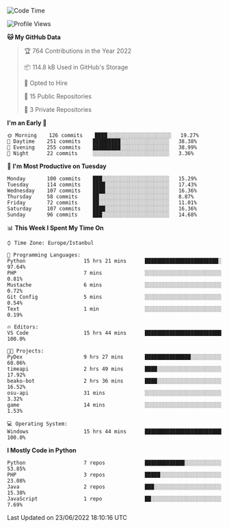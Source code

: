 <!--START_SECTION:waka-->
![Code Time](http://img.shields.io/badge/Code%20Time-333%20hrs%2033%20mins-blue)

![Profile Views](http://img.shields.io/badge/Profile%20Views-0-blue)

**🐱 My GitHub Data** 

> 🏆 764 Contributions in the Year 2022
 > 
> 📦 114.8 kB Used in GitHub's Storage 
 > 
> 💼 Opted to Hire
 > 
> 📜 15 Public Repositories 
 > 
> 🔑 3 Private Repositories  
 > 
**I'm an Early 🐤** 

```text
🌞 Morning    126 commits    ████░░░░░░░░░░░░░░░░░░░░░   19.27% 
🌆 Daytime    251 commits    █████████░░░░░░░░░░░░░░░░   38.38% 
🌃 Evening    255 commits    █████████░░░░░░░░░░░░░░░░   38.99% 
🌙 Night      22 commits     ░░░░░░░░░░░░░░░░░░░░░░░░░   3.36%

```
📅 **I'm Most Productive on Tuesday** 

```text
Monday       100 commits    ███░░░░░░░░░░░░░░░░░░░░░░   15.29% 
Tuesday      114 commits    ████░░░░░░░░░░░░░░░░░░░░░   17.43% 
Wednesday    107 commits    ████░░░░░░░░░░░░░░░░░░░░░   16.36% 
Thursday     58 commits     ██░░░░░░░░░░░░░░░░░░░░░░░   8.87% 
Friday       72 commits     ██░░░░░░░░░░░░░░░░░░░░░░░   11.01% 
Saturday     107 commits    ████░░░░░░░░░░░░░░░░░░░░░   16.36% 
Sunday       96 commits     ███░░░░░░░░░░░░░░░░░░░░░░   14.68%

```


📊 **This Week I Spent My Time On** 

```text
⌚︎ Time Zone: Europe/Istanbul

💬 Programming Languages: 
Python                   15 hrs 21 mins      ████████████████████████░   97.64% 
PHP                      7 mins              ░░░░░░░░░░░░░░░░░░░░░░░░░   0.81% 
Mustache                 6 mins              ░░░░░░░░░░░░░░░░░░░░░░░░░   0.72% 
Git Config               5 mins              ░░░░░░░░░░░░░░░░░░░░░░░░░   0.54% 
Text                     1 min               ░░░░░░░░░░░░░░░░░░░░░░░░░   0.19%

🔥 Editors: 
VS Code                  15 hrs 44 mins      █████████████████████████   100.0%

🐱‍💻 Projects: 
PyDex                    9 hrs 27 mins       ███████████████░░░░░░░░░░   60.06% 
timeapi                  2 hrs 49 mins       ████░░░░░░░░░░░░░░░░░░░░░   17.92% 
beako-bot                2 hrs 36 mins       ████░░░░░░░░░░░░░░░░░░░░░   16.52% 
osu-api                  31 mins             ░░░░░░░░░░░░░░░░░░░░░░░░░   3.32% 
game                     14 mins             ░░░░░░░░░░░░░░░░░░░░░░░░░   1.53%

💻 Operating System: 
Windows                  15 hrs 44 mins      █████████████████████████   100.0%

```

**I Mostly Code in Python** 

```text
Python                   7 repos             █████████████░░░░░░░░░░░░   53.85% 
PHP                      3 repos             █████░░░░░░░░░░░░░░░░░░░░   23.08% 
Java                     2 repos             ███░░░░░░░░░░░░░░░░░░░░░░   15.38% 
JavaScript               1 repo              ██░░░░░░░░░░░░░░░░░░░░░░░   7.69%

```



 Last Updated on 23/06/2022 18:10:16 UTC
<!--END_SECTION:waka-->

<!--
**3nws/3nws** is a ✨ _special_ ✨ repository because its `README.md` (this file) appears on your GitHub profile.

Here are some ideas to get you started:

- 🔭 I’m currently working on ...
- 🌱 I’m currently learning ...
- 👯 I’m looking to collaborate on ...
- 🤔 I’m looking for help with ...
- 💬 Ask me about ...
- 📫 How to reach me: ...
- 😄 Pronouns: ...
- ⚡ Fun fact: ...
-->
